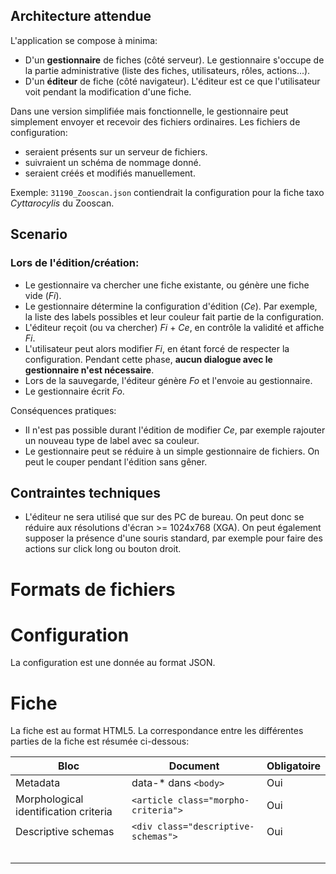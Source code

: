 ## Architecture attendue

L'application se compose à minima:

- D'un **gestionnaire** de fiches (côté serveur). Le gestionnaire s'occupe de la partie administrative (liste des
  fiches, utilisateurs, rôles, actions...).
- D'un **éditeur** de fiche (côté navigateur). L'éditeur est ce que l'utilisateur voit pendant la modification d'une
  fiche.

Dans une version simplifiée mais fonctionnelle, le gestionnaire peut simplement envoyer et recevoir des fichiers
ordinaires. Les fichiers de configuration:

- seraient présents sur un serveur de fichiers.
- suivraient un schéma de nommage donné.
- seraient créés et modifiés manuellement.

Exemple: `31190_Zooscan.json` contiendrait la configuration pour la fiche taxo _Cyttarocylis_ du Zooscan.

## Scenario

### Lors de l'édition/création:

- Le gestionnaire va chercher une fiche existante, ou génère une fiche vide (*Fi*).
- Le gestionnaire détermine la configuration d'édition (*Ce*). Par exemple, la liste des labels possibles et leur
  couleur fait partie de la configuration.
- L'éditeur reçoit (ou va chercher) *Fi* + *Ce*, en contrôle la validité et affiche *Fi*.
- L'utilisateur peut alors modifier *Fi*, en étant forcé de respecter la configuration. Pendant cette phase, **aucun
  dialogue avec le gestionnaire n'est nécessaire**.
- Lors de la sauvegarde, l'éditeur génère *Fo* et l'envoie au gestionnaire.
- Le gestionnaire écrit *Fo*.

Conséquences pratiques:

- Il n'est pas possible durant l'édition de modifier *Ce*, par exemple rajouter un nouveau type de label avec sa
  couleur.
- Le gestionnaire peut se réduire à un simple gestionnaire de fichiers. On peut le couper pendant l'édition sans gêner.

## Contraintes techniques

- L'éditeur ne sera utilisé que sur des PC de bureau. On peut donc se réduire aux résolutions d'écran >= 1024x768 (XGA).
  On peut également supposer la présence d'une souris standard, par exemple pour faire des actions sur click long ou
  bouton droit.

# Formats de fichiers

# Configuration

La configuration est une donnée au format JSON.

# Fiche

La fiche est au format HTML5. La correspondance entre les différentes parties de la fiche est résumée ci-dessous:

| Bloc     | Document             | Obligatoire |
|----------|----------------------|-------------|
| Metadata | data-* dans `<body>` | Oui         |
|Morphological identification criteria| `<article class="morpho-criteria">` | Oui         |
|Descriptive schemas|`<div class="descriptive-schemas">`| Oui         |
|          |                      |             |
|          |                      |             |
|          |                      |             |
|          |                      |             |
|          |                      |             |
